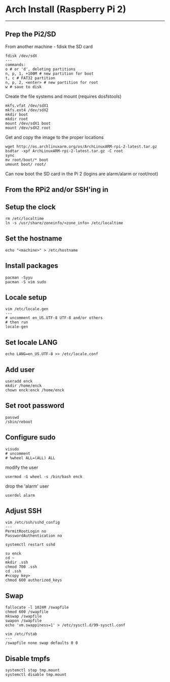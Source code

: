 # Arch Install (Raspberry Pi 2)
---

## Prep the Pi2/SD

From another machine - fdisk the SD card
```
fdisk /dev/sdX
---
commands:
o # or 'd', deleting partitions
n, p, 1, +100M # new partition for boot
t, c # FAT32 partition
n, p, 2, <enter> # new partition for root
w # save to disk
```

Create the file systems and mount (requires dosfstools)
```
mkfs.vfat /dev/sdX1
mkfs.ext4 /dev/sdX2
mkdir boot
mkdir root
mount /dev/sdX1 boot
mount /dev/sdX2 root
```

Get and copy the image to the proper locations
```
wget http://os.archlinuxarm.org/os/ArchLinuxARM-rpi-2-latest.tar.gz
bsdtar -xpf ArchLinuxARM-rpi-2-latest.tar.gz -C root
sync
mv root/boot/* boot
umount boot/ root/
```

Can now boot the SD card in the Pi 2 (logins are alarm/alarm or root/root)

## From the RPi2 and/or SSH'ing in

## Setup the clock
```
rm /etc/localtime
ln -s /usr/share/zoneinfo/<zone_info> /etc/localtime
```

## Set the hostname 
```
echo "<machine>" > /etc/hostname
```

## Install packages
```
pacman -Syyu
pacman -S vim sudo
```

## Locale setup
```
vim /etc/locale.gen
---
# uncomment en_US.UTF-8 UTF-8 and/or others
# then run
locale-gen
```

## Set locale LANG
```
echo LANG=en_US.UTF-8 >> /etc/locale.conf
```

## Add user
```
useradd enck
mkdir /home/enck
chown enck:enck /home/enck
```

## Set root password
```
passwd
/sbin/reboot
```

## Configure sudo
```
visudo
# uncomment
# %wheel ALL=(ALL) ALL
```

modify the user
```
usermod -G wheel -s /bin/bash enck
```

drop the 'alarm' user
```
userdel alarm
```

## Adjust SSH
```
vim /etc/ssh/sshd_config
---
PermitRootLogin no
PasswordAuthentication no
```

```
systemctl restart sshd
```

```
su enck
cd ~
mkdir .ssh
chmod 700 .ssh
cd .ssh
#<copy key>
chmod 600 authorized_keys
```

## Swap
```
fallocate -l 1024M /swapfile
chmod 600 /swapfile
mkswap /swapfile
swapon /swapfile
echo 'vm.swappiness=1' > /etc/sysctl.d/99-sysctl.conf
```

```
vim /etc/fstab
---
/swapfile none swap defaults 0 0
```

## Disable tmpfs
```
systemctl stop tmp.mount
systemctl disable tmp.mount
```
